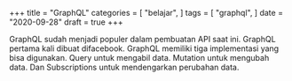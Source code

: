 +++
title = "GraphQL"
categories = [
    "belajar",
]
tags = [
    "graphql",
]
date = "2020-09-28"
draft = true
+++

GraphQL sudah menjadi populer dalam pembuatan API saat ini.
GraphQL pertama kali dibuat difacebook.
GraphQL memiliki tiga implementasi yang bisa digunakan.
Query untuk mengabil data.
Mutation untuk mengubah data.
Dan Subscriptions untuk mendengarkan perubahan data.

<!-- Demo graphql, Query, Mutation dan Subscriptions -->